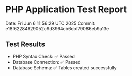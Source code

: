 # PHP Application Test Report
Date: Fri Jun  6 11:56:29 UTC 2025
Commit: e18f62284629052c9d3964cb6cbf79086eb9a13e

## Test Results
- PHP Syntax Check: ✅ Passed
- Database Connection: ✅ Passed
- Database Schema: ✅ Tables created successfully
